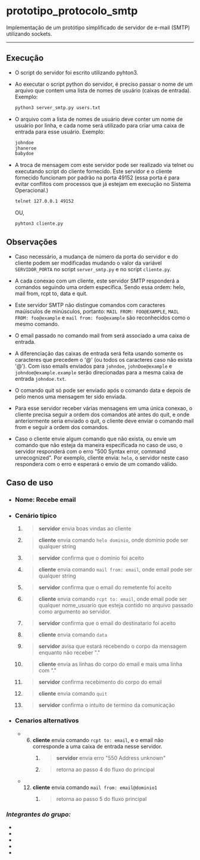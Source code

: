 # prototipo_protocolo_smtp

Implementação de um protótipo simplificado de servidor de e-mail (SMTP)
utilizando sockets.

---

## Execução

* O script do servidor foi escrito utilizando pyhton3.

* Ao executar o script python do servidor, é preciso passar o nome de um arquivo
que contem uma lista de nomes de usuário (caixas de entrada). Exemplo:

    ```bash
    python3 server_smtp.py users.txt
    ```

* O arquivo com a lista de nomes de usuário deve conter um nome de usuário por
linha, e cada nome será utilizado para criar uma caixa de entrada para esse
usuário. Exemplo:

    ```txt
    johndoe
    jhaneroe
    babydoe
    ```

* A troca de mensagem com este servidor pode ser realizado via telnet ou
executando script do cliente fornecido. Este servidor e o cliente fornecido
funcionam por padrão na porta 49152 (essa porta é para evitar conflitos com
processos que já estejam em execução no Sistema Operacional.)

    ```bash
    telnet 127.0.0.1 49152
    ```

    OU,

    ```bash
    pyhton3 cliente.py
    ```

## Observações

* Caso necessário, a mudança de número da porta do servidor e do cliente podem
ser modificadas mudando o valor da variável `SERVIDOR_PORTA` no script
`server_smtp.py` e no script `cliente.py`.

* A cada conexao com um cliente, este servidor SMTP responderá a comandos
seguindo uma ordem específica. Sendo essa ordem: helo, mail from, rcpt to, data
e quit.

* Este servidor SMTP não distingue comandos com caracteres maúisculos de
minúsculos, portanto: `MAIL FROM: FOO@EXAMPLE`, `MAIL FROM: foo@example` e
`mail from: foo@example` são reconhecidos como o mesmo comando.

* O email passado no comando mail from será associado a uma caixa de entrada.

* A diferenciação das caixas de entrada será feita usando somente os caracteres
que precedem o '@' (ou todos os caracteres caso não exista '@'). Com isso emails
enviados para `johndoe`, `johnDoe@example` e `johndoe@example.example` serão
direcionadas para a mesma caixa de entrada `johndoe.txt`.

* O comando quit só pode ser enviado após o comando data e depois de pelo menos
uma mensagem ter sido enviada.

* Para esse servidor receber várias mensagens em uma única conexao, o cliente
precisa seguir a ordem dos comandos até antes do quit, e onde anteriormente
seria enviado o quit, o cliente deve enviar o comando mail from e seguir a ordem
dos comandos.

* Caso o cliente envie algum comando que não exista, ou envie um comando que não
esteja da maneira especificada no caso de uso, o servidor responderá com o erro
"500 Syntax error, command unrecognized".
Por exemplo, cliente envia: `helo`, o servidor neste caso respondera com o erro
e esperará o envio de um comando válido.

## Caso de uso

* ### Nome: Recebe email

* ### Cenário típico

    1. > **servidor** envia boas vindas ao cliente

    2. > **cliente** envia comando `helo dominio`, onde dominio pode ser
    qualquer string

    3. > **servidor** confirma que o dominio foi aceito

    4. > **cliente** envia comando `mail from: email`, onde email pode ser
    qualquer string

    5. > **servidor** confirma que o email do remetente foi aceito

    6. > **cliente** envia comando `rcpt to: email`, onde email pode ser
    qualquer nome_usuario que esteja contido no arquivo passado como argumento ao servidor.

    7. > **servidor** confirma que o email do destinatario foi aceito

    8. > **cliente** envia comando `data`

    9. > **servidor** avisa que estará recebendo o corpo da mensagem enquanto
    não receber "."

    10. > **cliente** envia as linhas do corpo do email e mais uma linha com "."

    11. > **servidor** confirma recebimento do corpo do email

    12. > **cliente** envia comando `quit`

    13. > **servidor** confirma o intuito de termino da comunicação

* ### Cenarios alternativos

  * 6. **cliente** envia comando `rcpt to: email`, e o email não corresponde a
    uma caixa de entrada nesse servidor.
        1. > **servidor** envia erro "550 Address unknown"
        2. > retorna ao passo 4 do fluxo do principal

  * 12. **cliente** envia comando `mail from: email@dominio1`
        1. > retorna ao passo 5 do fluxo principal

### ***Integrantes do grupo:***

* 

* 

* 

* 

* 
